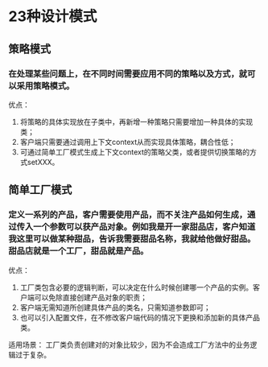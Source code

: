 # 23种设计模式

## 策略模式
### 在处理某些问题上，在不同时间需要应用不同的策略以及方式，就可以采用策略模式。
优点：
1. 将策略的具体实现放在子类中，再新增一种策略只需要增加一种具体的实现类；
2. 客户端只需要通过调用上下文context从而实现具体策略，耦合性低；
3. 可通过简单工厂模式生成上下文context的策略父类，或者提供切换策略的方式setXXX。

## 简单工厂模式
### 定义一系列的产品，客户需要使用产品，而不关注产品如何生成，通过传入一个参数可以获产品对象。例如我是开一家甜品店，客户知道我这里可以做某种甜品，告诉我需要甜品名称，我就给他做好甜品。甜品店就是一个工厂，甜品就是产品。
优点：
1. 工厂类包含必要的逻辑判断，可以决定在什么时候创建哪一个产品的实例。客户端可以免除直接创建产品对象的职责；
2. 客户端无需知道所创建具体产品的类名，只需知道参数即可；
3. 也可以引入配置文件，在不修改客户端代码的情况下更换和添加新的具体产品类。

适用场景：
工厂类负责创建对的对象比较少，因为不会造成工厂方法中的业务逻辑过于复杂。